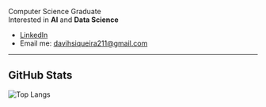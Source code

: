 

 Computer Science Graduate  
 Interested in **AI** and **Data Science**
- [LinkedIn](https://www.linkedin.com/in/davi-herm%C3%B3genes-52a780216/)  
- Email me: davihsiqueira211@gmail.com  
---

##  GitHub Stats

![Top Langs](https://github-readme-stats.vercel.app/api/top-langs/?username=DaviSiq&layout=compact)



